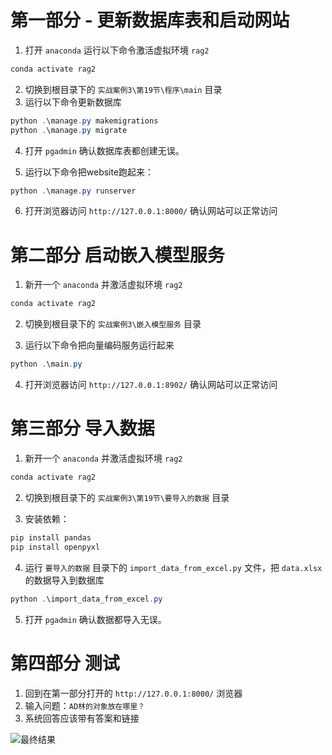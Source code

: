 # 第一部分 - 更新数据库表和启动网站
1. 打开 `anaconda` 运行以下命令激活虚拟环境 `rag2`

```powershell
conda activate rag2
```

2. 切换到根目录下的 `实战案例3\第19节\程序\main` 目录
3. 运行以下命令更新数据库

```powershell
python .\manage.py makemigrations
python .\manage.py migrate
```

4. 打开 `pgadmin` 确认数据库表都创建无误。

5. 运行以下命令把website跑起来：

```powershell
python .\manage.py runserver
```

6. 打开浏览器访问 `http://127.0.0.1:8000/` 确认网站可以正常访问

# 第二部分 启动嵌入模型服务

1. 新开一个 `anaconda` 并激活虚拟环境 `rag2`

```powershell
conda activate rag2
```

2. 切换到根目录下的 `实战案例3\嵌入模型服务` 目录

3. 运行以下命令把向量编码服务运行起来

```powershell
python .\main.py
```

4. 打开浏览器访问 `http://127.0.0.1:8902/` 确认网站可以正常访问

# 第三部分 导入数据

1. 新开一个 `anaconda` 并激活虚拟环境 `rag2`

```powershell
conda activate rag2
```

2. 切换到根目录下的 `实战案例3\第19节\要导入的数据` 目录

3. 安装依赖：

```powershell
pip install pandas
pip install openpyxl
```

4. 运行 `要导入的数据` 目录下的 `import_data_from_excel.py` 文件，把 `data.xlsx` 的数据导入到数据库

```powershell
python .\import_data_from_excel.py
```

5. 打开 `pgadmin` 确认数据都导入无误。

# 第四部分 测试

1. 回到在第一部分打开的 `http://127.0.0.1:8000/` 浏览器
2. 输入问题：`AD林的对象放在哪里？`
3. 系统回答应该带有答案和链接

![最终结果](https://github.com/weiminye/time-geekbang-org-rag/blob/main/%E5%AE%9E%E6%88%98%E6%A1%88%E4%BE%8B3/%E7%AC%AC19%E8%8A%82/result.png "CSDN图标")
